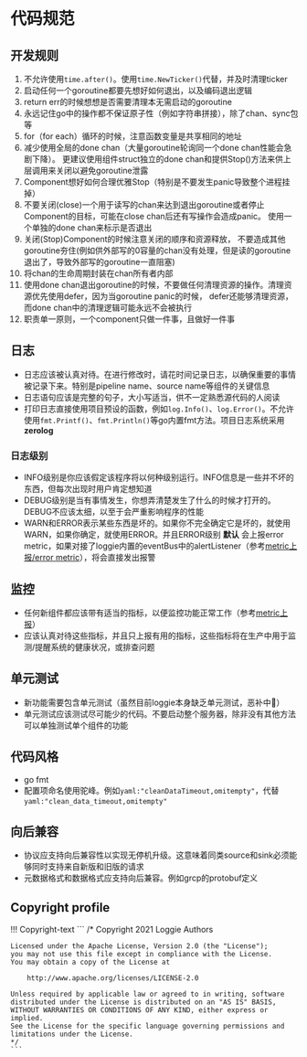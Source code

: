 # 代码规范

## 开发规则

1. 不允许使用`time.after()`。使用`time.NewTicker()`代替，并及时清理ticker
2. 启动任何一个goroutine都要先想好如何退出，以及编码退出逻辑
3. return err的时候想想是否需要清理本无需启动的goroutine
4. 永远记住go中的操作都不保证原子性（例如字符串拼接），除了chan、sync包等
5. for（for each）循环的时候，注意函数变量是共享相同的地址
6. 减少使用全局的done chan（大量goroutine轮询同一个done chan性能会急剧下降）。 更建议使用组件struct独立的done chan和提供Stop()方法来供上层调用来关闭以避免goroutine泄露
7. Component想好如何合理优雅Stop（特别是不要发生panic导致整个进程挂掉）
8. 不要关闭(close)一个用于读写的chan来达到退出goroutine或者停止Component的目标，可能在close chan后还有写操作会造成panic。 使用一个单独的done chan来标示是否退出
9. 关闭(Stop)Component的时候注意关闭的顺序和资源释放， 不要造成其他goroutine夯住(例如供外部写的0容量的chan没有处理，但是读的goroutine退出了，导致外部写的goroutine一直阻塞)
10. 将chan的生命周期封装在chan所有者内部
11. 使用done chan退出goroutine的时候，不要做任何清理资源的操作。清理资源优先使用defer，因为当goroutine panic的时候， defer还能够清理资源，而done chan中的清理逻辑可能永远不会被执行
12. 职责单一原则，一个component只做一件事，且做好一件事

## 日志

* 日志应该被认真对待。在进行修改时，请花时间记录日志，以确保重要的事情被记录下来。特别是pipeline name、source name等组件的关键信息
* 日志语句应该是完整的句子，大小写适当，供不一定熟悉源代码的人阅读
* 打印日志直接使用项目预设的函数，例如`log.Info()`、`log.Error()`。不允许使用`fmt.Printf()`、`fmt.Println()`等go内置fmt方法。项目日志系统采用 **zerolog**

### 日志级别

* INFO级别是你应该假定该程序将以何种级别运行。INFO信息是一些并不坏的东西，但每次出现时用户肯定想知道
* DEBUG级别是当有事情发生，你想弄清楚发生了什么的时候才打开的。DEBUG不应该太细，以至于会严重影响程序的性能
* WARN和ERROR表示某些东西是坏的。如果你不完全确定它是坏的，就使用WARN，如果你确定，就使用ERROR。并且ERROR级别 **默认** 会上报error metric，如果对接了loggie内置的eventBus中的alertListener（参考[metric上报/error metric](developer-guide/metric/metric-guide.md)），将会直接发出报警

## 监控

* 任何新组件都应该带有适当的指标，以便监控功能正常工作（参考[metric上报](developer-guide/metric/metric-guide.md)）
* 应该认真对待这些指标，并且只上报有用的指标，这些指标将在生产中用于监测/提醒系统的健康状况，或排查问题

## 单元测试

* 新功能需要包含单元测试（虽然目前loggie本身缺乏单元测试，恶补中🤣）
* 单元测试应该测试尽可能少的代码。不要启动整个服务器，除非没有其他方法可以单独测试单个组件的功能

## 代码风格

* go fmt
* 配置项命名使用驼峰。例如`yaml:"cleanDataTimeout,omitempty"`，代替`yaml:"clean_data_timeout,omitempty"`

## 向后兼容

* 协议应支持向后兼容性以实现无停机升级。这意味着同类source和sink必须能够同时支持来自新版和旧版的请求
* 元数据格式和数据格式应支持向后兼容。例如grcp的protobuf定义

## Copyright profile

!!! Copyright-text
    ```
    /*
    Copyright 2021 Loggie Authors

    Licensed under the Apache License, Version 2.0 (the "License");
    you may not use this file except in compliance with the License.
    You may obtain a copy of the License at

        http://www.apache.org/licenses/LICENSE-2.0

    Unless required by applicable law or agreed to in writing, software
    distributed under the License is distributed on an "AS IS" BASIS,
    WITHOUT WARRANTIES OR CONDITIONS OF ANY KIND, either express or implied.
    See the License for the specific language governing permissions and
    limitations under the License.
    */
    ```

